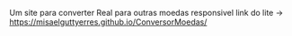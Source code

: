 Um site para converter Real para outras moedas responsivel 
link do lite -> https://misaelguttyerres.github.io/ConversorMoedas/
